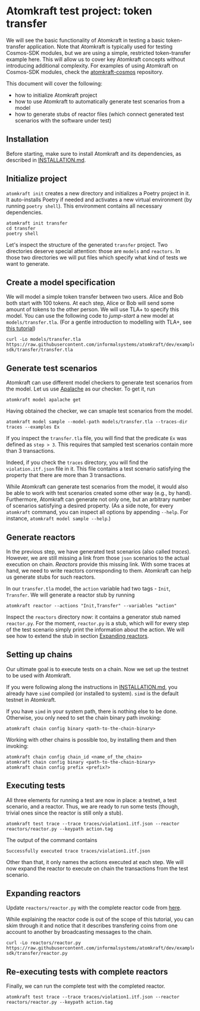 # Atomkraft test project: token transfer

We will see the basic functionality of Atomkraft in testing a basic token-transfer application.
Note that Atomkraft is typically used for testing Cosmos-SDK modules,
but we are using a simple, restricted token-transfer example here.
This will allow us to cover key Atomkraft concepts without introducing additional complexity.
For examples of using Atomkraft on Cosmos-SDK modules, check the [atomkraft-cosmos](https://github.com/informalsystems/atomkraft-cosmos) repository.

This document will cover the following:

- how to initialize Atomkraft project
- how to use Atomkraft to automatically generate test scenarios from a model
- how to generate stubs of reactor files (which connect generated test scenarios with the software under test)

## Installation

Before starting, make sure to install Atomkraft and its dependencies, as described in [INSTALLATION.md](/INSTALLATION.md).

## Initialize project

`atomkraft init` creates a new directory and initializes a Poetry project in it.
It auto-installs Poetry if needed and activates a new virtual environment (by running `poetry shell`).
This environment contains all necessary dependencies.

<!--
```sh
$ poetry run atomkraft init transfer
...
```
 -->

```
atomkraft init transfer
cd transfer
poetry shell
```

Let's inspect the structure of the generated `transfer` project.
Two directories deserve special attention: those are `models` and `reactors`.
In those two directories we will put files which specify what kind of tests we want to generate.

## Create a model specification

We will model a simple token transfer between two users.
Alice and Bob both start with 100 tokens.
At each step, Alice or Bob will send some amount of tokens to the other person.
We will use TLA+ to specify this model.
You can use the following code to _jump-start_ a new model at `models/transfer.tla`.
(For a gentle introduction to modelling with TLA+, see [this tutorial](https://mbt.informal.systems/docs/tla_basics_tutorials/))

<!--

```sh
$ cd transfer; pwd; curl -Lo models/transfer.tla https://raw.githubusercontent.com/informalsystems/atomkraft/dev/examples/cosmos-sdk/transfer/transfer.tla
...
$ cd transfer; cat models/transfer.tla
---- MODULE transfer ----
EXTENDS Apalache, Integers, FiniteSets

VARIABLES
    \* @type: Int -> Int;
    balances,
    \* @type: [tag: Str, value: [n_wallet: Int, sender: Int, receiver: Int, amount: Int]];
    action,
    \* @type: Int;
    step

WALLETS == 0..1

Init ==
    /\ balances = [wallet \in WALLETS |-> 100]
    /\ action = [tag |-> "Init", value |-> [n_wallet |-> Cardinality(WALLETS)]]
    /\ step = 0

Next ==
    \E sender \in WALLETS:
    \E receiver \in WALLETS:
    \E amount \in 0..balances[sender]:
        /\ sender /= receiver
        /\ balances' = [
            balances EXCEPT
            ![sender] = @ - amount,
            ![receiver] = @ + amount
            ]
        /\ action' = [tag |-> "Transfer", value |-> [sender |-> sender, receiver |-> receiver, amount |-> amount]]
    /\ step' = step + 1

View ==
    IF action.tag = "Transfer"
    THEN action.value
    ELSE [sender |-> -1, receiver |-> -1, amount |-> 0]

...

====
```
-->

```
curl -Lo models/transfer.tla https://raw.githubusercontent.com/informalsystems/atomkraft/dev/examples/cosmos-sdk/transfer/transfer.tla
```

## Generate test scenarios

Atomkraft can use different model checkers to generate test scenarios from the model.
Let us use [Apalache](https://apalache.informal.systems/) as our checker.
To get it, run

<!--
```sh
$ poetry run atomkraft model apalache get
...
```
-->

```
atomkraft model apalache get
```

Having obtained the checker, we can smaple test scenarios from the model.

<!--
```sh
$ cd transfer; atomkraft model sample --model-path models/transfer.tla --traces-dir traces --examples Ex
...
```
-->

```
atomkraft model sample --model-path models/transfer.tla --traces-dir traces --examples Ex
```

If you inspect the `transfer.tla` file, you will find that the predicate `Ex` was defined as `step > 3`.
This requires that sampled test scenarios contain more than 3 transactions.

Indeed, if you check the `traces` directory, you will find the `violation.itf.json` file in it.
This file contains a test scenario satisfying the property that there are more than 3 transactions.

While Atomkraft can generate test scenarios from the model, it would also be able to work with test scenarios created some other way (e.g., by hand).
Furthermore, Atomkraft can generate not only one, but an arbitrary number of scenarios satisfying a desired property.
(As a side note, for every `atomkraft` command, you can inspect all options by appending `--help`.
For instance, `atomkraft model sample --help`.)

## Generate reactors

In the previous step, we have generated test scenarios (also called _traces_).
However, we are still missing a link from those `json` scenarios to the actual execution on chain.
_Reactors_ provide this missing link.
With some traces at hand, we need to write reactors corresponding to them.
Atomkraft can help us generate stubs for such reactors.

In our `transfer.tla` model, the `action` variable had two tags - `Init`, `Transfer`.
We will generate a reactor stub by running

<!--
```sh
$ cd transfer; poetry run atomkraft reactor --actions "Init,Transfer" --variables "action"
...
```
-->

```
atomkraft reactor --actions "Init,Transfer" --variables "action"
```

Inspect the `reactors` directory now: it contains a generator stub named `reactor.py`.
For the moment, `reactor.py` is a stub, which will for every step of the test scenario simply print the information about the action.
We will see how to extend the stub in section [Expanding reactors](#expanding-reactors).

## Setting up chains

Our ultimate goal is to execute tests on a chain.
Now we set up the testnet to be used with Atomkraft.

If you were following along the instructions in [INSTALLATION.md](/INSTALLATION.md#blockchain-binary), you already have `simd` compiled (or installed to system).
`simd` is the default testnet in Atomkraft.

If you have `simd` in your system path, there is nothing else to be done.
Otherwise, you only need to set the chain binary path invoking:

```
atomkraft chain config binary <path-to-the-chain-binary>
```

Working with other chains is possible too, by installing them and then invoking:

```
atomkraft chain config chain_id <name_of_the_chain>
atomkraft chain config binary <path-to-the-chain-binary>
atomkraft chain config prefix <prefix?>
```

## Executing tests

All three elements for running a test are now in place: a testnet, a test scenario, and a reactor.
Thus, we are ready to run some tests (though, trivial ones since the reactor is still only a stub).

<!--
```sh
$ cd transfer; poetry run atomkraft test trace --trace traces/violation1.itf.json --reactor reactors/reactor.py --keypath action.tag  --verbose
...
Successfully executed
...
```
-->

```
atomkraft test trace --trace traces/violation1.itf.json --reactor reactors/reactor.py --keypath action.tag
```

The output of the command contains

```
Successfully executed trace traces/violation1.itf.json
```

Other than that, it only names the actions executed at each step.
We will now expand the reactor to execute on chain the transactions from the test scenario.

## Expanding reactors

Update `reactors/reactor.py` with the complete reactor code from [here](https://raw.githubusercontent.com/informalsystems/atomkraft/dev/examples/cosmos-sdk/transfer/reactor.py).

While explaining the reactor code is out of the scope of this tutorial, you can skim through it and notice that it describes transfering coins from one account to another by broadcasting messages to the chain.

<!--
```sh
$ cd transfer; curl -Lo reactors/reactor.py https://raw.githubusercontent.com/informalsystems/atomkraft/dev/examples/cosmos-sdk/transfer/reactor.py
...
```
-->

```
curl -Lo reactors/reactor.py https://raw.githubusercontent.com/informalsystems/atomkraft/dev/examples/cosmos-sdk/transfer/reactor.py
```

## Re-executing tests with complete reactors

Finally, we can run the complete test with the completed reactor.

<!--
```sh
$ cd transfer; poetry run atomkraft test trace --trace traces/violation1.itf.json --reactor reactors/reactor.py --keypath action.tag --verbose
...
Successfully executed
...
```
-->

```
atomkraft test trace --trace traces/violation1.itf.json --reactor reactors/reactor.py --keypath action.tag
```
